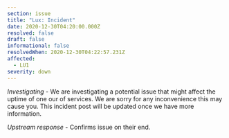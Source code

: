 ```yaml
---
section: issue
title: "Lux: Incident"
date: 2020-12-30T04:20:00.000Z
resolved: false
draft: false
informational: false
resolvedWhen: 2020-12-30T04:22:57.231Z
affected:
  - LU1
severity: down
---
```

*Investigating* - We are investigating a potential issue that might affect the uptime of one our of services. We are sorry for any inconvenience this may cause you. This incident post will be updated once we have more information.

*Upstream response* - Confirms issue on their end.